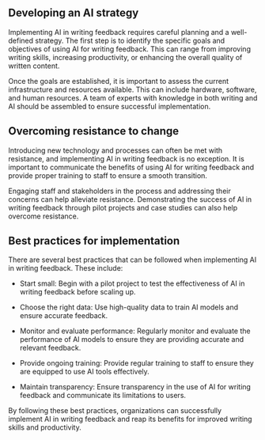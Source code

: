 
Developing an AI strategy
-------------------------

Implementing AI in writing feedback requires careful planning and a well-defined strategy. The first step is to identify the specific goals and objectives of using AI for writing feedback. This can range from improving writing skills, increasing productivity, or enhancing the overall quality of written content.

Once the goals are established, it is important to assess the current infrastructure and resources available. This can include hardware, software, and human resources. A team of experts with knowledge in both writing and AI should be assembled to ensure successful implementation.

Overcoming resistance to change
-------------------------------

Introducing new technology and processes can often be met with resistance, and implementing AI in writing feedback is no exception. It is important to communicate the benefits of using AI for writing feedback and provide proper training to staff to ensure a smooth transition.

Engaging staff and stakeholders in the process and addressing their concerns can help alleviate resistance. Demonstrating the success of AI in writing feedback through pilot projects and case studies can also help overcome resistance.

Best practices for implementation
---------------------------------

There are several best practices that can be followed when implementing AI in writing feedback. These include:

* Start small: Begin with a pilot project to test the effectiveness of AI in writing feedback before scaling up.

* Choose the right data: Use high-quality data to train AI models and ensure accurate feedback.

* Monitor and evaluate performance: Regularly monitor and evaluate the performance of AI models to ensure they are providing accurate and relevant feedback.

* Provide ongoing training: Provide regular training to staff to ensure they are equipped to use AI tools effectively.

* Maintain transparency: Ensure transparency in the use of AI for writing feedback and communicate its limitations to users.

By following these best practices, organizations can successfully implement AI in writing feedback and reap its benefits for improved writing skills and productivity.
